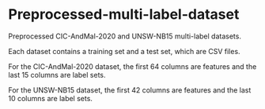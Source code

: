 # Preprocessed-multi-label-dataset
Preprocessed CIC-AndMal-2020 and UNSW-NB15 multi-label datasets.

Each dataset contains a training set and a test set, which are CSV files.

For the CIC-AndMal-2020 dataset, the first 64 columns are features and the last 15 columns are label sets.

For the UNSW-NB15 dataset, the first 42 columns are features and the last 10 columns are label sets.
